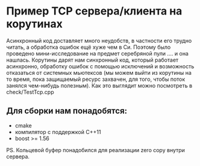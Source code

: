 Пример TCP сервера/клиента на корутинах
=======================================
Асинхронный код доставляет много неудобств, в частности его трудно читать, а обработка ошибок ещё хуже чем в Си. Поэтому было проведено мини-исследование на предмет серебряной пули .... и она нашлась. Корутины дарят нам синхронный код, который работает асинхронно, обработку ошибок с помощью исключений и возможность отказаться от системных мьютексов (мы можем выйти из корутины на то время, пока защищаемый ресурс захвачен, для того, чтобы поток занялся чем-нибудь полезным). Как это выглядит можно посмотреть в check/TestTcp.cpp

Для сборки нам понадобятся:
------------------------------------------
- cmake
- компилятор с поддержкой C++11
- boost >= 1.56

PS.  Кольцевой буфер понадобился для реализации zero copy внутри сервера.
